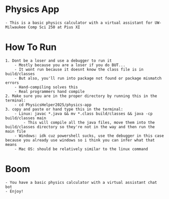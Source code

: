 # Physics App
    - This is a basic physics calculator with a virtual assistant for UW-Milwaukee Comp Sci 250 at Pius XI

# How To Run
    1. Dont be a loser and use a debugger to run it
        - Mostly because you are a loser if you do BUT...
        - It wont run because it doesnt know the class file is in build/classes
        - But also, you'll run into package not found or package mismatch errors
        - Hand-compiling solves this
        - Real programmers hand compile
    2. Make sure you are in the proper directory by running this in the terminal:
        - cd PhysicsHelper2025/physics-app 
    3. copy and paste or hand type this in the terminal:
        - Linux: javac *.java && mv *.class build/classes && java -cp build/classes main
            - This will compile all the java files, move them into the build/classes directory so they're not in the way and then run the main file
        - Windows: idk cuz powershell sucks, use the debugger in this case because you already use windows so i think you can infer what that means
        - Mac OS: should be relatively similar to the linux command

# Boom
    - You have a basic physics calculator with a virtual assistant chat bot
    - Enjoy!
